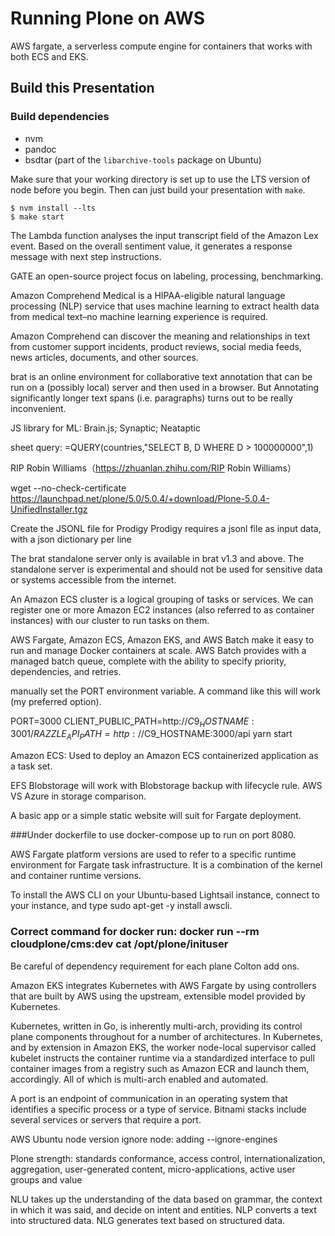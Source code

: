 # Running Plone on AWS

AWS fargate, a serverless compute engine for containers that works with both ECS and EKS. 

## Build this Presentation

### Build dependencies

- nvm
- pandoc
- bsdtar (part of the `libarchive-tools` package on Ubuntu)

Make sure that your working directory is set up to use the LTS version of node before you begin. Then can just build your
presentation with `make`.

```
$ nvm install --lts
$ make start
```

The Lambda function analyses the input transcript field of the Amazon Lex event. Based on the overall sentiment value, it generates a response message with next step instructions.

GATE an open-source project focus on labeling, processing, benchmarking.

Amazon Comprehend Medical is a HIPAA-eligible natural language processing (NLP) service that uses machine learning to extract health data from medical text–no machine learning experience is required.

Amazon Comprehend can discover the meaning and relationships in text from customer support incidents, product reviews, social media feeds, news articles, documents, and other sources.

brat is an online environment for collaborative text annotation that can be run on a (possibly local) server and then used in a browser. But Annotating significantly longer text spans (i.e. paragraphs) turns out to be really inconvenient.

JS library for ML: Brain.js; Synaptic; Neataptic

sheet query: =QUERY(countries,"SELECT B, D WHERE D > 100000000",1)

RIP Robin Williams（https://zhuanlan.zhihu.com/RIP Robin Williams）

wget --no-check-certificate https://launchpad.net/plone/5.0/5.0.4/+download/Plone-5.0.4-UnifiedInstaller.tgz

Create the JSONL file for Prodigy
Prodigy requires a jsonl file as input data, with a json dictionary per line

The brat standalone server only is available in brat v1.3 and above.
The standalone server is experimental and should not be used for sensitive data or systems accessible from the internet.

An Amazon ECS cluster is a logical grouping of tasks or services. We can register one or more Amazon EC2 instances (also referred to as container instances) with our cluster to run tasks on them. 

AWS Fargate, Amazon ECS, Amazon EKS, and AWS Batch make it easy to run and manage Docker containers at scale. AWS Batch provides with a managed batch queue, complete with the ability to specify priority, dependencies, and retries. 

manually set the PORT environment variable. A command like this will work (my preferred option).

PORT=3000 CLIENT_PUBLIC_PATH=http://$C9_HOSTNAME:3001/ RAZZLE_API_PATH=http://$C9_HOSTNAME:3000/api yarn start 

Amazon ECS: Used to deploy an Amazon ECS containerized application as a task set. 

EFS Blobstorage will work with Blobstorage backup with lifecycle rule. AWS VS Azure in storage comparison. 

A basic app or a simple static website will suit for Fargate deployment.

###Under dockerfile to use docker-compose up to run on port 8080.

AWS Fargate platform versions are used to refer to a specific runtime environment for Fargate task infrastructure. It is a combination of the kernel and container runtime versions.

To install the AWS CLI on your Ubuntu-based Lightsail instance, connect to your instance, and type sudo apt-get -y install awscli.

### Correct command for docker run: docker run --rm cloudplone/cms:dev cat /opt/plone/inituser

Be careful of dependency requirement for each plane Colton add ons. 

Amazon EKS integrates Kubernetes with AWS Fargate by using controllers that are built by AWS using the upstream, extensible model provided by Kubernetes.

Kubernetes, written in Go, is inherently multi-arch, providing its control plane components throughout for a number of architectures. In Kubernetes, and by extension in Amazon EKS, the worker node-local supervisor called kubelet instructs the container runtime via a standardized interface to pull container images from a registry such as Amazon ECR and launch them, accordingly. All of which is multi-arch enabled and automated.

A port is an endpoint of communication in an operating system that identifies a specific process or a type of service. Bitnami stacks include several services or servers that require a port.

AWS Ubuntu node version ignore node: adding --ignore-engines

Plone strength: standards conformance, access control, internationalization, aggregation, user-generated content, micro-applications, active user groups and value

NLU takes up the understanding of the data based on grammar, the context in which it was said, and decide on intent and entities.
NLP converts a text into structured data.
NLG generates text based on structured data.
